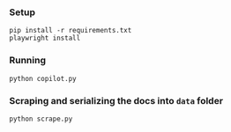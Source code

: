 ### Setup

```shell
pip install -r requirements.txt
playwright install
```

### Running

```shell
python copilot.py
```

### Scraping and serializing the docs into `data` folder

```shell
python scrape.py
```